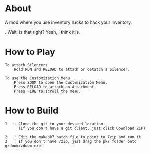 About
===
A mod where you use inventory hacks to hack your inventory.

..Wait, is that right? Yeah, I think it is.

How to Play
===

	To attach Silencers
		Hold RUN and RELOAD to attach or detatch a Silencer.
	
	To use the Customization Menu
		Press ZOOM to open the Customization Menu.
		Press RELOAD to attach an Attachment.
		Press FIRE to scroll the menu.

How to Build
===

	1	: Clone the git to your desired location.
		  (If you don't have a git client, just click Download ZIP)

	2	: Edit the makepk7 batch file to point to 7zip and run it
	3	: If you don't have 7zip, just drag the pk7 folder onto gzdoom/zdoom.exe